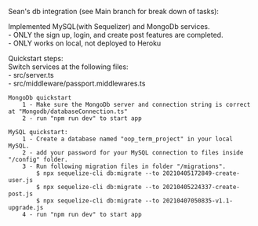 Sean's db integration (see Main branch for break down of tasks):


Implemented MySQL(with Sequelizer) and MongoDb services.  
    - ONLY the sign up, login, and create post features are completed.  
    - ONLY works on local, not deployed to Heroku


Quickstart steps:  
    Switch services at the following files:  
        - src/server.ts  
        - src/middleware/passport.middlewares.ts

    MongoDb quickstart 
        1 - Make sure the MongoDb server and connection string is correct at "Mongodb/databaseConnection.ts"
        2 - run "npm run dev" to start app

    MySQL quickstart:
        1 - Create a database named "oop_term_project" in your local MySQL.
        2 - add your password for your MySQL connection to files inside "/config" folder. 
        3 - Run following migration files in folder "/migrations". 
            $ npx sequelize-cli db:migrate --to 20210405172849-create-user.js
            $ npx sequelize-cli db:migrate --to 20210405224337-create-post.js
            $ npx sequelize-cli db:migrate --to 20210407050835-v1.1-upgrade.js
        4 - run "npm run dev" to start app


